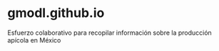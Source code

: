 # gmodl.github.io
Esfuerzo colaborativo para recopilar información sobre la producción apícola en México
